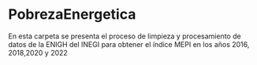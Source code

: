 # PobrezaEnergetica
En esta carpeta se presenta el proceso de limpieza y procesamiento de datos de la ENIGH del INEGI para obtener el índice MEPI en los años 2016, 2018,2020 y 2022
